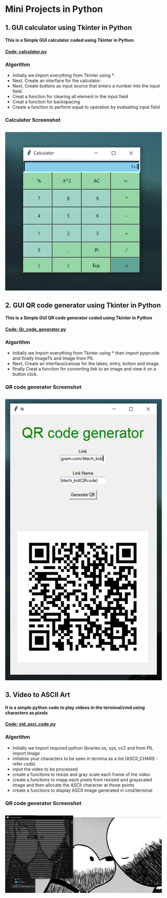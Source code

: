 # Mini Projects in Python

## 1. GUI calculator using Tkinter in Python
#### This is a Simple GUI calculator coded using Tkinter in Python 
#### [Code: calculator.py](https://github.com/akhilpsin/Python-Mini_projects/blob/master/Calculator/calculator.py)

### Algorithm

- Initially we Import everything from Tkinter using *.
- Next, Create an interface for the calculator.
- Next, Create buttons as input source that enters a number into the input field.
- Creat a function for clearing all element in the input field
- Creat a function for backspacing
- Create a function to perform equal to operation by evaluating input field

### Calculator Screenshot 

![Calculator Screenshot](https://github.com/akhilpsin/Python-Mini_projects/blob/master/Calculator/cal.PNG?raw=true)
---------------------------------------------------------------------------------------------------------------------------------------------------
## 2. GUI QR code generator using Tkinter in Python
#### This is a Simple GUI QR code generator coded using Tkinter in Python 
#### [Code: Qr_code_generator.py](https://github.com/akhilpsin/Python-Mini_projects/blob/master/QR%20code%20generator/Qr_code_generator.py)

### Algorithm

- Initially we Import everything from Tkinter using * then import pyqrcode and finally ImageTk and Image from PIL
- Next, Create an interface/canvas for the labes, entry, botton and image.
- finally Creat a function for converting link to an image and view it on a button click.

### QR code generator Screenshot 

![QR code generator Screenshot](https://github.com/akhilpsin/Python-Mini_projects/blob/master/QR%20code%20generator/OutputScreenShot.PNG?raw=true)
---------------------------------------------------------------------------------------------------------------------------------------------------
## 3. Video to ASCII Art
#### It is a simple python code to play videos in the terminal/cmd using characters as pixels
#### [Code: vid_asci_code.py ](https://github.com/akhilpsin/Python-Mini_projects/blob/master/Video%20to%20ASCI%20conversion/vid_asci_code.py)

### Algorithm

- Initially we Import required python libraries os, sys, cv2 and from PIL import Image
- initialise your characters to be seen in termina as a list (ASCII_CHARS - refer code)
- input the video to be processed 
- create a functions to resize and gray scale each frame of the video 
- create a functions to mapp each pixels from resized and grayscaled image and then allocate the ASCII character at those points
- create a functions to display ASCII image generated in cmd/terminal

### QR code generator Screenshot 

![QR code generator Screenshot](https://github.com/akhilpsin/Python-Mini_projects/blob/master/Video%20to%20ASCI%20conversion/screenshot.PNG?raw=true)
---------------------------------------------------------------------------------------------------------------------------------------------------

